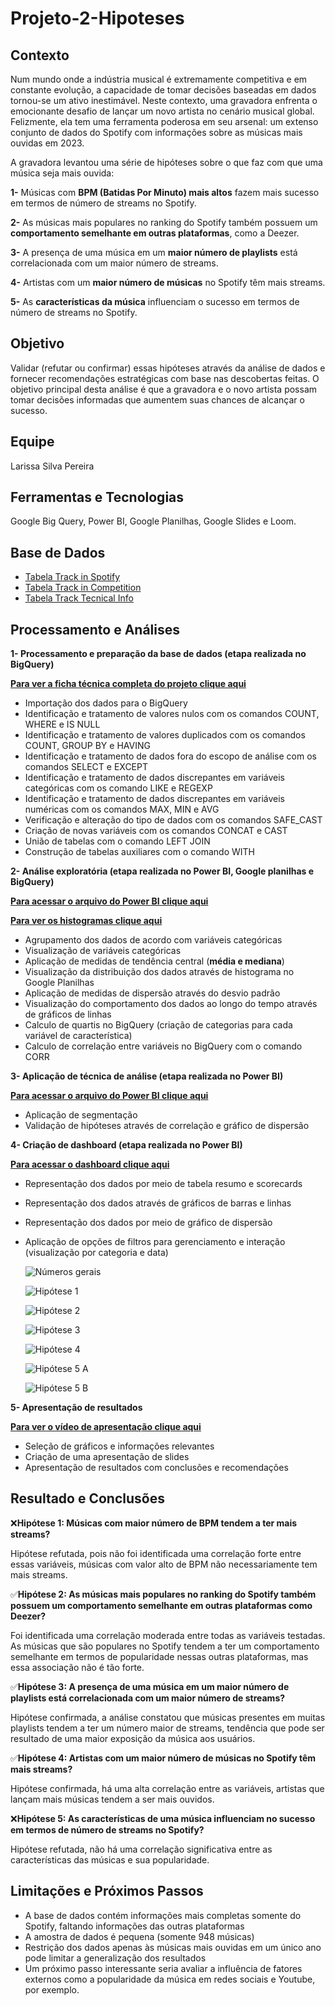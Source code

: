 # Projeto-2-Hipoteses

## Contexto
 Num mundo onde a indústria musical é extremamente competitiva e em constante evolução, a capacidade de tomar decisões baseadas em dados tornou-se um ativo inestimável.
 Neste contexto, uma gravadora enfrenta o emocionante desafio de lançar um novo artista no cenário musical global. Felizmente, ela tem uma ferramenta poderosa em seu arsenal: um extenso conjunto de dados do Spotify com informações sobre as músicas mais ouvidas em 2023.
 
 A gravadora levantou uma série de hipóteses sobre o que faz com que uma música seja mais ouvida:

**1-** Músicas com **BPM (Batidas Por Minuto) mais altos** fazem mais sucesso em termos de número de streams no Spotify.

**2-** As músicas mais populares no ranking do Spotify também possuem um **comportamento semelhante em outras plataformas**, como a Deezer.

**3-** A presença de uma música em um **maior número de playlists** está correlacionada com um maior número de streams.

**4-** Artistas com um **maior número de músicas** no Spotify têm mais streams.

**5-** As **características da música** influenciam o sucesso em termos de número de streams no Spotify.

## Objetivo
Validar (refutar ou confirmar) essas hipóteses através da análise de dados e fornecer recomendações estratégicas com base nas descobertas feitas. O objetivo principal desta análise é que a gravadora e o novo artista possam tomar decisões informadas que aumentem suas chances de alcançar o sucesso.

## Equipe 
Larissa Silva Pereira 

## Ferramentas e Tecnologias 
Google Big Query, Power BI, Google Planilhas, Google Slides e Loom.

## Base de Dados 
- [Tabela Track in Spotify](https://github.com/LarissaSPereira/Projeto-2-Hipoteses/blob/main/tabela_track_in_spotify.csv)
- [Tabela Track in Competition](https://github.com/LarissaSPereira/Projeto-2-Hipoteses/blob/main/tabela_track_in_competition.csv)
- [Tabela Track Tecnical Info](https://github.com/LarissaSPereira/Projeto-2-Hipoteses/blob/main/tabela_track_technical_info.csv)

## Processamento e Análises 
**1- Processamento e preparação da base de dados (etapa realizada no BigQuery)**

[**Para ver a ficha técnica completa do projeto clique aqui**](https://github.com/LarissaSPereira/Projeto-2-Hipoteses/blob/main/Ficha%20T%C3%A9cnica-%20Projeto%202%20(Hip%C3%B3teses).docx)

- Importação dos dados para o BigQuery
- Identificação e tratamento de valores nulos com os comandos COUNT, WHERE e IS NULL
- Identificação e tratamento de valores duplicados com os comandos COUNT, GROUP BY e HAVING
- Identificação e tratamento de dados fora do escopo de análise com os comandos SELECT e EXCEPT
- Identificação e tratamento de dados discrepantes em variáveis ​​categóricas com os comando LIKE e REGEXP
- Identificação e tratamento de dados discrepantes em variáveis ​​numéricas com os comandos MAX, MIN e AVG
- Verificação e alteração do tipo de dados com os comandos SAFE_CAST 
- Criação de novas variáveis com os comandos CONCAT e CAST
- União de tabelas com o comando LEFT JOIN
- Construção de tabelas auxiliares com o comando WITH

**2- Análise exploratória (etapa realizada no Power BI, Google planilhas e BigQuery)**

[**Para acessar o arquivo do Power BI clique aqui**](https://github.com/LarissaSPereira/Projeto-2-Hipoteses/blob/main/An%C3%A1lises%20e%20Dashboard%20PBI-%20Projeto%202%20(Hip%C3%B3teses).pbix)

[**Para ver os histogramas clique aqui**](https://github.com/LarissaSPereira/Projeto-2-Hipoteses/blob/main/Histogramas-%20Projeto%202%20(Hip%C3%B3teses)%20.xlsx)

- Agrupamento dos dados de acordo com variáveis ​​categóricas
- Visualização de variáveis ​​categóricas
- Aplicação de medidas de tendência central (**média e mediana**)
- Visualização da distribuição dos dados através de histograma no Google Planilhas
- Aplicação de medidas de dispersão através do desvio padrão
- Visualização do comportamento dos dados ao longo do tempo através de gráficos de linhas
- Calculo de quartis no BigQuery (criação de categorias para cada variável de característica)
- Calculo de  correlação entre variáveis no BigQuery com o comando CORR

**3- Aplicação de técnica de análise (etapa realizada no Power BI)**

[**Para acessar o arquivo do Power BI clique aqui**](https://github.com/LarissaSPereira/Projeto-2-Hipoteses/blob/main/An%C3%A1lises%20e%20Dashboard%20PBI-%20Projeto%202%20(Hip%C3%B3teses).pbix)

- Aplicação de segmentação
- Validação de hipóteses através de correlação e gráfico de dispersão

**4- Criação de dashboard (etapa realizada no Power BI)**

[**Para acessar o dashboard clique aqui**](https://github.com/LarissaSPereira/Projeto-2-Hipoteses/blob/main/An%C3%A1lises%20e%20Dashboard%20PBI-%20Projeto%202%20(Hip%C3%B3teses).pbix)

- Representação dos dados por meio de tabela resumo e scorecards
- Representação dos dados através de gráficos de barras e linhas
- Representação dos dados por meio de gráfico de dispersão
- Aplicação de opções de filtros para gerenciamento e interação (visualização por categoria e data)

  ![Números gerais](IMAGENS/Números%20gerais.png)

  ![Hipótese 1](IMAGENS/Hipótese%201.png)

  ![Hipótese 2](IMAGENS/Hipótese%202.png)

  ![Hipótese 3](IMAGENS/Hipótese%203.png)

  ![Hipótese 4](IMAGENS/Hipótese%204.png)

  ![Hipótese 5 A](IMAGENS/Hipótese%205%20A.png)

  ![Hipótese 5 B](IMAGENS/Hipótese%205%20B.png)


**5- Apresentação de resultados**

[**Para ver o vídeo de apresentação clique aqui**](https://www.loom.com/share/e5f2883626654cfd82507b3267e0d92b)

- Seleção de gráficos e informações relevantes
- Criação de uma apresentação de slides 
- Apresentação de resultados com conclusões e recomendações

## Resultado e Conclusões 
:x:**Hipótese 1: Músicas com maior número de BPM tendem a ter mais streams?**

Hipótese refutada, pois não foi identificada uma correlação forte entre essas variáveis, músicas com valor alto de BPM não necessariamente tem mais streams.

:white_check_mark:**Hipótese 2: As músicas mais populares no ranking do Spotify também possuem um comportamento semelhante em outras plataformas como Deezer?**

Foi identificada uma correlação moderada entre todas as variáveis testadas. As músicas que são populares no Spotify tendem a ter um comportamento semelhante em termos de popularidade nessas outras plataformas, mas essa associação não é tão forte.

:white_check_mark:**Hipótese 3: A presença de uma música em um maior número de playlists está correlacionada com um maior número de streams?**

Hipótese confirmada, a análise constatou que músicas presentes em muitas playlists tendem a ter um número maior de streams, tendência que pode ser resultado de uma maior exposição da música aos usuários.

:white_check_mark:**Hipótese 4: Artistas com um maior número de músicas no Spotify têm mais streams?**

Hipótese confirmada, há uma alta correlação entre as variáveis, artistas que lançam mais músicas tendem a ser mais ouvidos.

:x:**Hipótese 5: As características de uma música influenciam no sucesso em termos de número de streams no Spotify?**

Hipótese refutada, não há uma correlação significativa entre as características das músicas e sua popularidade.


## Limitações e Próximos Passos 
- A base de dados contém informações mais completas somente do Spotify, faltando informações das outras plataformas
- A amostra de dados é pequena (somente 948 músicas)
- Restrição dos dados apenas às músicas mais ouvidas em um único ano pode limitar a generalização dos resultados
- Um próximo passo interessante seria avaliar a influência de fatores externos como a popularidade da música em redes sociais e Youtube, por exemplo.

